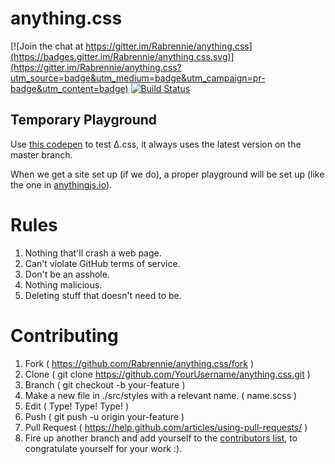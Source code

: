# anything.css

[![Join the chat at https://gitter.im/Rabrennie/anything.css](https://badges.gitter.im/Rabrennie/anything.css.svg)](https://gitter.im/Rabrennie/anything.css?utm_source=badge&utm_medium=badge&utm_campaign=pr-badge&utm_content=badge) [![Build Status](https://travis-ci.org/Rabrennie/anything.css.svg?branch=master)](https://travis-ci.org/Rabrennie/anything.css)

## Temporary Playground
Use [this codepen](https://codepen.io/TheBITLINK/pen/JKNgxN?editors=1000) to test Δ.css, it always uses the latest version on the master branch.

When we get a site set up (if we do), a proper playground will be set up (like the one in [anythingjs.io](http://anythingjs.io/playground.html)).

# Rules
1. Nothing that'll crash a web page.
1. Can't violate GitHub terms of service.
1. Don't be an asshole.
  1. Nothing malicious.  
  1. Deleting stuff that doesn't need to be.

# Contributing
1. Fork ( https://github.com/Rabrennie/anything.css/fork )
1. Clone ( git clone https://github.com/YourUsername/anything.css.git )
1. Branch ( git checkout -b your-feature )
2. Make a new file in ./src/styles with a relevant name. ( name.scss )
1. Edit ( Type! Type! Type! )
1. Push ( git push -u origin your-feature )
1. Pull Request ( https://help.github.com/articles/using-pull-requests/ )
1. Fire up another branch and add yourself to the [contributors list](CONTRIBUTORS.md), to congratulate yourself for your work :).
